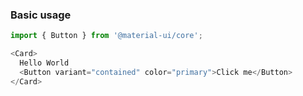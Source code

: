 <h3>Basic usage</h3>


```js
import { Button } from '@material-ui/core';

<Card>
  Hello World
  <Button variant="contained" color="primary">Click me</Button>
</Card>
```
